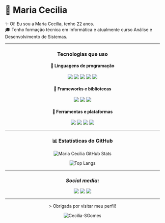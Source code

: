 # 🌷 Maria Cecilia

✨ Oi! Eu sou a Maria Cecilia, tenho 22 anos.  
🎓 Tenho formação técnica em Informática e atualmente curso Análise e Desenvolvimento de Sistemas.  

---

<h3 align="center">Tecnologias que uso</h3>

<h4 align="center">🔹 Linguagens de programação</h4>
<p align="center">
  <img src="https://img.shields.io/badge/Java-C8A2C8?style=for-the-badge&logo=java&logoColor=white" />
  <img src="https://img.shields.io/badge/JavaScript-C8A2C8?style=for-the-badge&logo=javascript&logoColor=white" />
  <img src="https://img.shields.io/badge/Python-C8A2C8?style=for-the-badge&logo=python&logoColor=white" />
  <img src="https://img.shields.io/badge/HTML5-C8A2C8?style=for-the-badge&logo=html5&logoColor=white" />
  <img src="https://img.shields.io/badge/MySQL-C8A2C8?style=for-the-badge&logo=mysql&logoColor=white" />
</p>

<h4 align="center">🔹 Frameworks e bibliotecas</h4>
<p align="center">
  <img src="https://img.shields.io/badge/Spring-C8A2C8?style=for-the-badge&logo=spring&logoColor=white" />
  <img src="https://img.shields.io/badge/React-C8A2C8?style=for-the-badge&logo=react&logoColor=white" />
  <img src="https://img.shields.io/badge/React_Native-C8A2C8?style=for-the-badge&logo=react&logoColor=white" />
</p>

<h4 align="center">🔹 Ferramentas e plataformas</h4>
<p align="center">
  <img src="https://img.shields.io/badge/GitHub-C8A2C8?style=for-the-badge&logo=github&logoColor=white" />
  <img src="https://img.shields.io/badge/VS_Code-C8A2C8?style=for-the-badge&logo=visual-studio-code&logoColor=white" />
  <img src="https://img.shields.io/badge/Figma-C8A2C8?style=for-the-badge&logo=figma&logoColor=white" />
  <img src="https://img.shields.io/badge/Notion-C8A2C8?style=for-the-badge&logo=notion&logoColor=white" />
</p>

---

<h3 align="center">📊 Estatísticas do GitHub</h3>

<p align="center">
  <img alt="Maria Cecilia GitHub Stats" src="https://github-readme-stats.vercel.app/api?username=Cecilia-SGomes&show_icons=true&theme=dracula&include_all_commits=true&locale=pt-br" />
</p>

<p align="center">
  <img alt="Top Langs" src="https://github-readme-stats.vercel.app/api/top-langs/?username=Cecilia-SGomes&theme=dracula&layout=compact&custom_title=Tecnologias&langs_count=9" />
</p>

---

<h3 align="center"><i> Social media:</i></h3> 
<div align="center"> 
  <a href="https://instagram.com/ceciliaa_ssantos" target="_blank"><img src="https://img.shields.io/badge/Instagram-C8A2C8?style=for-the-badge&logo=instagram&logoColor=white"></a>
  <a href="mailto:ceciliaagomes09@email.com"><img src="https://img.shields.io/badge/Gmail-C8A2C8?style=for-the-badge&logo=gmail&logoColor=white"></a>
  <a href="https://www.linkedin.com/in/maria-cecilia-gomes12" target="_blank"><img src="https://img.shields.io/badge/LinkedIn-C8A2C8?style=for-the-badge&logo=linkedin&logoColor=white"></a>  
</div>

---

<p align="center">
  > Obrigada por visitar meu perfil!
</p>

<p align="center"> 
  <img src="https://komarev.com/ghpvc/?username=Cecilia-SGomes&label=Profile%20views&color=C8A2C8&style=flat" alt="Cecilia-SGomes" />
</p>
